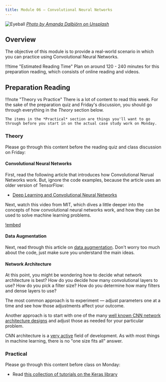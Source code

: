 ```yaml
---
title: Module 06 — Convolutional Neural Networks
---
```


![Eyeball]({{URLROOT}}/shared/img/eye.jpg)
*[Photo by Amanda Dalbjörn on Unsplash](https://unsplash.com/photos/UbJMy92p8wk)*

## Overview

The objective of this module is to provide a real-world scenario in which you can practice using Convolutional Neural Networks.

!!!time "Estimated Reading Time"
	Plan on around 120 - 240 minutes for this preparation reading, which consists of online reading and videos.

## Preparation Reading

!!!note "Theory vs Practice"
	There is a lot of content to read this week. For the sake of the preparation quiz and Friday's discussion, you should go through everything in the *Theory* section below.

	The items in the *Practical* section are things you'll want to go through before you start in on the actual case study work on Monday.

### Theory

Please go through this content before the reading quiz and class discussion on Friday:

#### Convolutional Neural Networks

First, read the following article that introduces how Convolutional Nerual Networks work. But, ignore the code examples, because the article uses an older version of TensorFlow:

* [Deep Learning and Convolutional Neural Networks](https://medium.com/@ageitgey/machine-learning-is-fun-part-3-deep-learning-and-convolutional-neural-networks-f40359318721)

Next, watch this video from MIT, which dives a little deeper into the concepts of how convolutional neural networks work, and how they can be used to solve machine learning problems.

[!embed](https://www.youtube.com/watch?v=iaSUYvmCekI)

#### Data Augmentation

Next, read through this article on [data augmentation](https://nanonets.com/blog/data-augmentation-how-to-use-deep-learning-when-you-have-limited-data-part-2/). Don't worry too much about the code, just make sure you understand the main ideas.


#### Network Architecture

At this point, you might be wondering how to decide what network architecture is best? How do you decide how many convolutional layers to use? How do you pick a filter size? How do you determine how many filters and dense layers to use?

The most common approach is to experiment — adjust parameters one at a time and see how those adjustments affect your outcome. 

Another approach is to start with one of the many [well known CNN network architecture designs](https://www.jeremyjordan.me/convnet-architectures/) and adjust those as needed for your particular problem.

CNN architecture is a [very active](https://www.aismartz.com/blog/cnn-architectures/) field of development. As with most things in machine learning, there is no "one size fits all" answer.


### Practical

Please go through this content before class on Monday:

* Read [this collection of tutorials on the Keras library](./keras-cnn.html)







